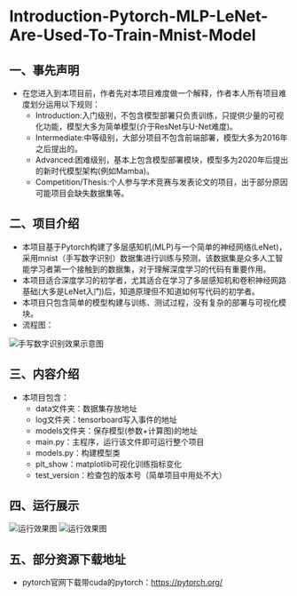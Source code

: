 # Introduction-Pytorch-MLP-LeNet-Are-Used-To-Train-Mnist-Model
## 一、事先声明
+ 在您进入到本项目前，作者先对本项目难度做一个解释，作者本人所有项目难度划分运用以下规则：
  + Introduction:入门级别，不包含模型部署只负责训练，只提供少量的可视化功能，模型大多为简单模型(介于ResNet与U-Net难度)。
  + Intermediate:中等级别，大部分项目不包含前端部署，模型大多为2016年之后提出的。
  + Advanced:困难级别，基本上包含模型部署模块，模型多为2020年后提出的新时代模型架构(例如Mamba)。
  + Competition/Thesis:个人参与学术竞赛与发表论文的项目，出于部分原因可能项目会缺失数据集等。

## 二、项目介绍
+ 本项目基于Pytorch构建了多层感知机(MLP)与一个简单的神经网络(LeNet)，采用mnist（手写数字识别）数据集进行训练与预测，该数据集是众多人工智能学习者第一个接触到的数据集，对于理解深度学习的代码有重要作用。
+ 本项目适合深度学习的初学者，尤其适合在学习了多层感知机和卷积神经网路基础(大多是LeNet入门)后，知道原理但不知道如何写代码的初学者。
+ 本项目只包含简单的模型构建与训练、测试过程，没有复杂的部署与可视化模块。
+ 流程图：

![手写数字识别效果示意图](https://github.com/zlyd-CV/Photos_Are_Used_To_Others_Repository/blob/ba2f7f23e1f71c505679808ed7bbe21890253f17/Introduction-Pytorch-MLP-LeNet-Are-Used-To-Train-Mnist-Model/%E6%89%8B%E5%86%99%E6%95%B0%E5%AD%97%E8%AF%86%E5%88%AB%E6%B5%81%E7%A8%8B%E5%9B%BE.svg)

## 三、内容介绍
+ 本项目包含：
  + data文件夹：数据集存放地址
  + log文件夹：tensorboard写入事件的地址
  + models文件夹：保存模型(参数+计算图)的地址
  + main.py：主程序，运行该文件即可运行整个项目
  + models.py：构建模型类
  + plt_show：matplotlib可视化训练指标变化
  + test_version：检查包的版本号（简单项目中用处不大）

## 四、运行展示
![运行效果图](https://github.com/zlyd-CV/Photos_Are_Used_To_Others_Repository/blob/bbad62f3ea8c1fc71b9404c5b4536bfb4bf82065/Introduction-Pytorch-MLP-LeNet-Are-Used-To-Train-Mnist-Model/%E5%B1%8F%E5%B9%95%E6%88%AA%E5%9B%BE%202025-09-27%20132525.png)
![运行效果图](https://github.com/zlyd-CV/Photos_Are_Used_To_Others_Repository/blob/bbad62f3ea8c1fc71b9404c5b4536bfb4bf82065/Introduction-Pytorch-MLP-LeNet-Are-Used-To-Train-Mnist-Model/%E5%B1%8F%E5%B9%95%E6%88%AA%E5%9B%BE%202025-09-27%20132805.png)

## 五、部分资源下载地址
+ pytorch官网下载带cuda的pytorch：https://pytorch.org/


